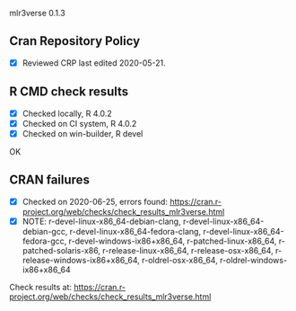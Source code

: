 mlr3verse 0.1.3

## Cran Repository Policy

- [x] Reviewed CRP last edited 2020-05-21.

## R CMD check results

- [x] Checked locally, R 4.0.2
- [x] Checked on CI system, R 4.0.2
- [x] Checked on win-builder, R devel

OK

## CRAN failures

- [x] Checked on 2020-06-25, errors found: https://cran.r-project.org/web/checks/check_results_mlr3verse.html
- [x] NOTE: r-devel-linux-x86_64-debian-clang, r-devel-linux-x86_64-debian-gcc, r-devel-linux-x86_64-fedora-clang, r-devel-linux-x86_64-fedora-gcc, r-devel-windows-ix86+x86_64, r-patched-linux-x86_64, r-patched-solaris-x86, r-release-linux-x86_64, r-release-osx-x86_64, r-release-windows-ix86+x86_64, r-oldrel-osx-x86_64, r-oldrel-windows-ix86+x86_64

Check results at: https://cran.r-project.org/web/checks/check_results_mlr3verse.html
